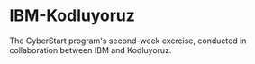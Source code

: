 # IBM-Kodluyoruz
The CyberStart program's second-week exercise, conducted in collaboration between IBM and Kodluyoruz.
